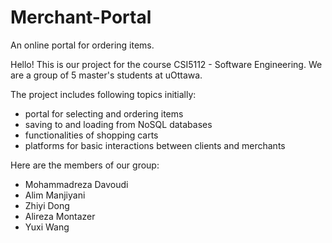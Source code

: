 # Merchant-Portal
An online portal for ordering items.

Hello! This is our project for the course CSI5112 - Software Engineering.
We are a group of 5 master's students at uOttawa.

The project includes following topics initially:
- portal for selecting and ordering items
- saving to and loading from NoSQL databases
- functionalities of shopping carts
- platforms for basic interactions between clients and merchants

Here are the members of our group:
- Mohammadreza Davoudi
- Alim Manjiyani
- Zhiyi Dong
- Alireza Montazer
- Yuxi Wang
